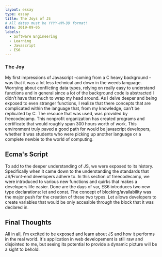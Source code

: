 ```yaml
---
layout: essay
type: essay
title: The Joys of JS
# All dates must be YYYY-MM-DD format!
date: 2019-09-05
labels:
  - Software Engineering
  - Learning
  - Javascript
  - ES6
---
```



### The Joy

My first impressions of Javascript -coming from a C heavy background - was that it was a lot less technical and down in the weeds language. Worrying about conflicting data types, relying on really easy to understand functions and in general since a lot of the background code is abstracted I didn’t have that much to wrap my head around. As I delve deeper and being exposed to even stranger functions, I realize that there concepts that are complicated within the language that, from my knowledge, can’t be replicated by C. The resouce that was used, was provided by freecodecamp. This nonprofit organization has created programs and certificate that would roughly span 300 hours worth of work. This environment truly paved a good path for would be javascript developers, whether it was students who were picking up another language or a complete newbie to the world of computing. 

## Ecma's Script

To add to the deeper understanding of JS, we were exposed to its history. Specifically when it came down to the understanding the standards that JS/Front-end developers adhere to. In this section of freecodecamp, we were introduced to various new functions and quirks that makes a developers life easier. Done are the days of var, ES6 introduces two new type declarations: let and const. The concept of blocking/availability was the major push for the creation of these two types. Let allows developers to create variables that would be only accesible through the block that it was declared in. 

## Final Thoughts

All in all, i'm excited to be exposed and learn about JS and how it performs in the real world. It's application in web developement is still raw and disjointed to me, but seeing its potential to provide a dynamic picture will be a sight to behold. 
